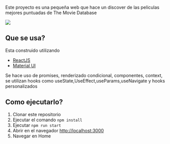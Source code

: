 Este proyecto es una pequeña web que hace un discover de las peliculas mejores puntuadas de The Movie Database 

![](https://i.postimg.cc/1t5Kcq46/Captura-de-pantalla-2022-01-11-125150.png)

## Que se usa?
Esta construido utilizando
- [ReactJS](https://reactjs.org)
- [Material UI](https://mui.com)

Se hace uso de promises, renderizado condicional, componentes, context, se utilizan hooks como useState,UseEffect,useParams,useNavigate y hooks personalizados

## Como ejecutarlo?
1. Clonar este repositorio
2. Ejecutar el comando `npm install`
3. Ejecutar `npm run start`
4. Abrir en el navegador [http://localhost:3000](http://localhost:3000)
5. Navegar en Home

